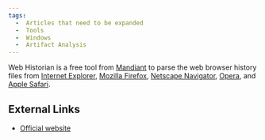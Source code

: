 ```yaml
---
tags:
  -  Articles that need to be expanded
  -  Tools
  -  Windows
  -  Artifact Analysis
---
```

Web Historian is a free tool from [Mandiant](mandiant.md) to
parse the web browser history files from [Internet
Explorer](internet_explorer.md), [Mozilla
Firefox](mozilla_firefox.md), [Netscape
Navigator](netscape_navigator.md), [Opera](opera.md),
and [Apple Safari](apple_safari.md).

## External Links

- [Official website](http://www.mandiant.com/webhistorian.htm)